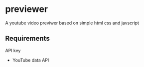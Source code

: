 # previewer

A youtube video previwer based on simple html css and javscript


## Requirements

API key

* YouTube data API

    
